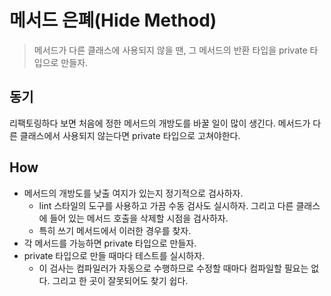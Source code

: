 # 메서드 은폐(Hide Method)

> 메서드가 다른 클래스에 사용되지 않을 땐, 그 메서드의 반환 타입을 private 타입으로 만들자.

## 동기

리팩토링하다 보면 처음에 정한 메서드의 개방도를 바꿀 일이 많이 생긴다. 메서드가 다른 클래스에서 사용되지 않는다면 private 타입으로 고쳐야한다.

## How

- 메서드의 개방도를 낮출 여지가 있는지 정기적으로 검사하자.
  - lint 스타일의 도구를 사용하고 가끔 수동 검사도 실시하자. 그리고 다른 클래스에 들어 있는 메서드 호출을 삭제할 시점을 검사하자.
  - 특히 쓰기 메서드에서 이러한 경우를 찾자.
- 각 메서드를 가능하면 private 타입으로 만들자.
- private 타입으로 만들 때마다 테스트를 실시하자.
  - 이 검사는 컴파일러가 자동으로 수행하므로 수정할 때마다 컴파일할 필요는 없다. 그리고 한 곳이 잘못되어도 찾기 쉽다.

